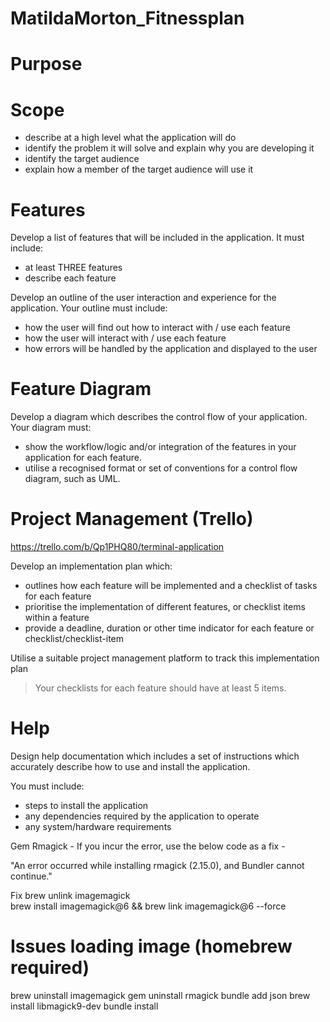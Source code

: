 # MatildaMorton_Fitnessplan

# Purpose

# Scope
- describe at a high level what the application will do
- identify the problem it will solve and explain why you are developing it
- identify the target audience
- explain how a member of the target audience will use it



# Features
Develop a list of features that will be included in the application. It must include:
- at least THREE features
- describe each feature



Develop an outline of the user interaction and experience for the application.
Your outline must include:
- how the user will find out how to interact with / use each feature
- how the user will interact with / use each feature
- how errors will be handled by the application and displayed to the user

# Feature Diagram
Develop a diagram which describes the control flow of your application. Your diagram must:
- show the workflow/logic and/or integration of the features in your application for each feature.
- utilise a recognised format or set of conventions for a control flow diagram, such as UML.


# Project Management (Trello)
https://trello.com/b/Qp1PHQ80/terminal-application 


Develop an implementation plan which:
- outlines how each feature will be implemented and a checklist of tasks for each feature
- prioritise the implementation of different features, or checklist items within a feature
- provide a deadline, duration or other time indicator for each feature or checklist/checklist-item

Utilise a suitable project management platform to track this implementation plan

> Your checklists for each feature should have at least 5 items.



# Help
Design help documentation which includes a set of instructions which accurately describe how to use and install the application.

You must include:
- steps to install the application
- any dependencies required by the application to operate
- any system/hardware requirements

Gem Rmagick - If you incur the error, use the below code as a fix  - 

"An error occurred while installing rmagick (2.15.0), and Bundler cannot continue." 

Fix
brew unlink imagemagick     
brew install imagemagick@6 && brew link imagemagick@6 --force


# Issues loading image (homebrew required)

brew uninstall imagemagick
gem uninstall rmagick
bundle add json
brew install libmagick9-dev
bundle install